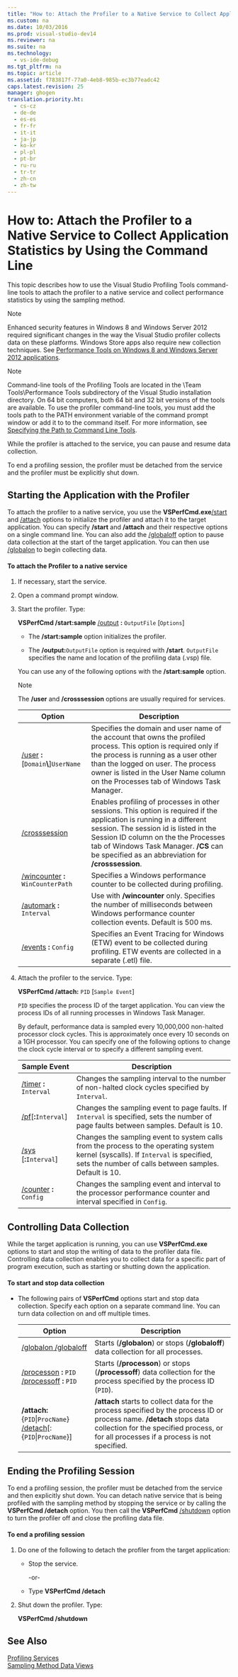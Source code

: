 ```yaml
---
title: "How to: Attach the Profiler to a Native Service to Collect Application Statistics by Using the Command Line"
ms.custom: na
ms.date: 10/03/2016
ms.prod: visual-studio-dev14
ms.reviewer: na
ms.suite: na
ms.technology: 
  - vs-ide-debug
ms.tgt_pltfrm: na
ms.topic: article
ms.assetid: f783817f-77a0-4eb8-985b-ec3b77eadc42
caps.latest.revision: 25
manager: ghogen
translation.priority.ht: 
  - cs-cz
  - de-de
  - es-es
  - fr-fr
  - it-it
  - ja-jp
  - ko-kr
  - pl-pl
  - pt-br
  - ru-ru
  - tr-tr
  - zh-cn
  - zh-tw
---
```

# How to: Attach the Profiler to a Native Service to Collect Application Statistics by Using the Command Line
This topic describes how to use the Visual Studio Profiling Tools command-line tools to attach the profiler to a native service and collect performance statistics by using the sampling method.  
  
> [!NOTE]
>  Enhanced security features in Windows 8 and Windows Server 2012 required significant changes in the way the Visual Studio profiler collects data on these platforms. Windows Store apps also require new collection techniques. See [Performance Tools on Windows 8 and Windows Server 2012 applications](../VS_IDE/Performance-Tools-on-Windows-8-and-Windows-Server-2012-applications.md).  
  
> [!NOTE]
>  Command-line tools of the Profiling Tools are located in the \Team Tools\Performance Tools subdirectory of the Visual Studio installation directory. On 64 bit computers, both 64 bit and 32 bit versions of the tools are available. To use the profiler command-line tools, you must add the tools path to the PATH environment variable of the command prompt window or add it to to the command itself. For more information, see [Specifying the Path to Command Line Tools](../VS_IDE/Specifying-the-Path-to-Profiling-Tools-Command-Line-Tools.md).  
  
 While the profiler is attached to the service, you can pause and resume data collection.  
  
 To end a profiling session, the profiler must be detached from the service and the profiler must be explicitly shut down.  
  
## Starting the Application with the Profiler  
 To attach the profiler to a native service, you use the **VSPerfCmd.exe**[/start](../VS_IDE/Start.md) and [/attach](../VS_IDE/Attach.md) options to initialize the profiler and attach it to the target application. You can specify **/start** and **/attach** and their respective options on a single command line. You can also add the [/globaloff](../VS_IDE/GlobalOn-and-GlobalOff.md) option to pause data collection at the start of the target application. You can then use [/globalon](../VS_IDE/GlobalOn-and-GlobalOff.md) to begin collecting data.  
  
#### To attach the Profiler to a native service  
  
1.  If necessary, start the service.  
  
2.  Open a command prompt window.  
  
3.  Start the profiler. Type:  
  
     **VSPerfCmd /start:sample**  [/output](../VS_IDE/Output.md) **:** `OutputFile` [`Options`]  
  
    -   The **/start:sample** option initializes the profiler.  
  
    -   The **/output:**`OutputFile` option is required with **/start**. `OutputFile` specifies the name and location of the profiling data (.vsp) file.  
  
     You can use any of the following options with the **/start:sample** option.  
  
    > [!NOTE]
    >  The **/user** and **/crosssession** options are usually required for services.  
  
    |Option|Description|  
    |------------|-----------------|  
    |[/user](../VS_IDE/User--VSPerfCmd-.md) **:**[`Domain`**\\**]`UserName`|Specifies the domain and user name of the account that owns the profiled process. This option is required only if the process is running as a user other than the logged on user. The process owner is listed in the User Name column on the Processes tab of Windows Task Manager.|  
    |[/crosssession](../VS_IDE/CrossSession.md)|Enables profiling of processes in other sessions. This option is required if the application is running in a different session. The session id is listed in the Session ID column on the the Processes tab of Windows Task Manager. **/CS** can be specified as an abbreviation for **/crosssession**.|  
    |[/wincounter](../VS_IDE/WinCounter.md) **:** `WinCounterPath`|Specifies a Windows performance counter to be collected during profiling.|  
    |[/automark](../VS_IDE/AutoMark.md) **:** `Interval`|Use with **/wincounter** only. Specifies the number of milliseconds between Windows performance counter collection events. Default is 500 ms.|  
    |[/events](../VS_IDE/Events--VSPerfCmd-.md) **:** `Config`|Specifies an Event Tracing for Windows (ETW) event to be collected during profiling. ETW events are collected in a separate (.etl) file.|  
  
4.  Attach the profiler to the service. Type:  
  
     **VSPerfCmd /attach:** `PID` [`Sample Event`]  
  
     `PID` specifies the process ID of the target application. You can view the process IDs of all running processes in Windows Task Manager.  
  
     By default, performance data is sampled every 10,000,000 non-halted processor clock cycles. This is approximately once every 10 seconds on a 1GH processor. You can specify one of the following options to change the clock cycle interval or to specify a different sampling event.  
  
    |Sample Event|Description|  
    |------------------|-----------------|  
    |[/timer](../VS_IDE/Timer.md) **:** `Interval`|Changes the sampling interval to the number of non-halted clock cycles specified by `Interval`.|  
    |[/pf](../VS_IDE/PF.md)[**:**`Interval`]|Changes the sampling event to page faults. If `Interval` is specified, sets the number of page faults between samples. Default is 10.|  
    |[/sys](../VS_IDE/Sys--VSPerfCmd-.md) [**:**`Interval`]|Changes the sampling event to system calls from the process to the operating system kernel (syscalls). If `Interval` is specified, sets the number of calls between samples. Default is 10.|  
    |[/counter](../VS_IDE/Counter.md) **:** `Config`|Changes the sampling event and interval to the processor performance counter and interval specified in `Config`.|  
  
## Controlling Data Collection  
 While the target application is running, you can use **VSPerfCmd.exe** options to start and stop the writing of data to the profiler data file. Controlling data collection enables you to collect data for a specific part of program execution, such as starting or shutting down the application.  
  
#### To start and stop data collection  
  
-   The following pairs of **VSPerfCmd** options start and stop data collection. Specify each option on a separate command line. You can turn data collection on and off multiple times.  
  
    |Option|Description|  
    |------------|-----------------|  
    |[/globalon /globaloff](../VS_IDE/GlobalOn-and-GlobalOff.md)|Starts (**/globalon**) or stops (**/globaloff**) data collection for all processes.|  
    |[/processon](../VS_IDE/ProcessOn-and-ProcessOff.md) **:** `PID` [/processoff](../VS_IDE/ProcessOn-and-ProcessOff.md) **:** `PID`|Starts (**/processon**) or stops (**/processoff**) data collection for the process specified by the process ID (`PID`).|  
    |**/attach:** {`PID`&#124;`ProcName`} [/detach](../VS_IDE/Detach.md)[:{`PID`&#124;`ProcName`}]|**/attach** starts to collect data for the process specified by the process ID or process name. **/detach** stops data collection for the specified process, or for all processes if a process is not specified.|  
  
## Ending the Profiling Session  
 To end a profiling session, the profiler must be detached from the service and then explicitly shut down. You can detach native service that is being profiled with the sampling method by stopping the service or by calling the **VSPerfCmd /detach** option. You then call the **VSPerfCmd** [/shutdown](../VS_IDE/Shutdown.md) option to turn the profiler off and close the profiling data file.  
  
#### To end a profiling session  
  
1.  Do one of the following to detach the profiler from the target application:  
  
    -   Stop the service.  
  
         -or-  
  
    -   Type **VSPerfCmd /detach**  
  
2.  Shut down the profiler. Type:  
  
     **VSPerfCmd /shutdown**  
  
## See Also  
 [Profiling Services](../VS_IDE/Command-Line-Profiling-of-Services.md)   
 [Sampling Method Data Views](../VS_IDE/Profiler-Sampling-Method-Data-Views.md)